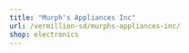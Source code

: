```yaml
---
title: "Murph's Appliances Inc"
url: /vermillion-sd/murphs-appliances-inc/
shop: electronics
---
```

